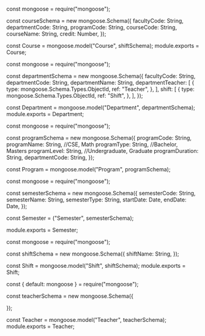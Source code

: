 const mongoose = require("mongoose");

const courseSchema = new mongoose.Schema({
facultyCode: String,
departmentCode: String,
programCode: String,
courseCode: String,
courseName: String,
credit: Number,
});

const Course = mongoose.model("Course", shiftSchema);
module.exports = Course;

const mongoose = require("mongoose");

const departmentSchema = new mongoose.Schema({
facultyCode: String,
departmentCode: String,
departmentName: String,
departmentTeacher: [
{
type: mongoose.Schema.Types.ObjectId,
ref: "Teacher",
},
],
shift: [
{
type: mongoose.Schema.Types.ObjectId,
ref: "Shift",
},
],
});

const Department = mongoose.model("Department", departmentSchema);
module.exports = Department;

const mongoose = require("mongoose");

const programSchema = new mongoose.Schema({
programCode: String,
programName: String, //CSE, Math
programType: String, //Bachelor, Masters
programLevel: String, //Undergraduate, Graduate
programDuration: String,
departmentCode: String,
});

const Program = mongoose.model("Program", programSchema);

const mongoose = require("mongoose");

const semesterSchema = new mongoose.Schema({
semesterCode: String,
semesterName: String,
semesterType: String,
startDate: Date,
endDate: Date,
});

const Semester = ("Semester", semesterSchema);

module.exports = Semester;

const mongoose = require("mongoose");

const shiftSchema = new mongoose.Schema({
shiftName: String,
});

const Shift = mongoose.model("Shift", shiftSchema);
module.exports = Shift;

const { default: mongoose } = require("mongoose");

const teacherSchema = new mongoose.Schema({

});

const Teacher = mongoose.model("Teacher", teacherSchema);
module.exports = Teacher;

